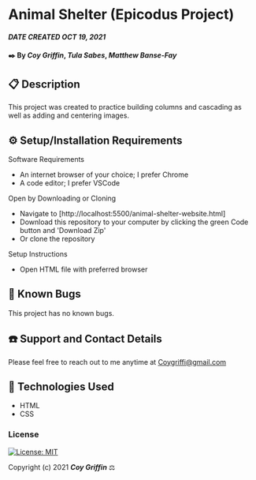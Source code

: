 # Animal Shelter (Epicodus Project)

#### _DATE CREATED OCT 19, 2021_

#### ✒️ By _**Coy Griffin**_, _**Tula Sabes**_, _**Matthew Banse-Fay**_

## 📋 Description

This project was created to practice building columns and cascading as well as adding and centering images.

## ⚙️ Setup/Installation Requirements 

Software Requirements
* An internet browser of your choice; I prefer Chrome
* A code editor; I prefer VSCode

Open by Downloading or Cloning
* Navigate to [http://localhost:5500/animal-shelter-website.html]
* Download this repository to your computer by clicking the green Code button and 'Download Zip'
* Or clone the repository

Setup Instructions 
* Open HTML file with preferred browser


## 🐜 Known Bugs

This project has no known bugs. 

## ☎️ Support and Contact Details

Please feel free to reach out to me anytime at <Coygriffi@gmail.com>

## 💾 Technologies Used

* HTML
* CSS

### License

[![License: MIT](https://img.shields.io/badge/License-MIT-yellow.svg)](https://opensource.org/licenses/MIT)

Copyright (c) 2021 **_Coy Griffin_** ⚖️